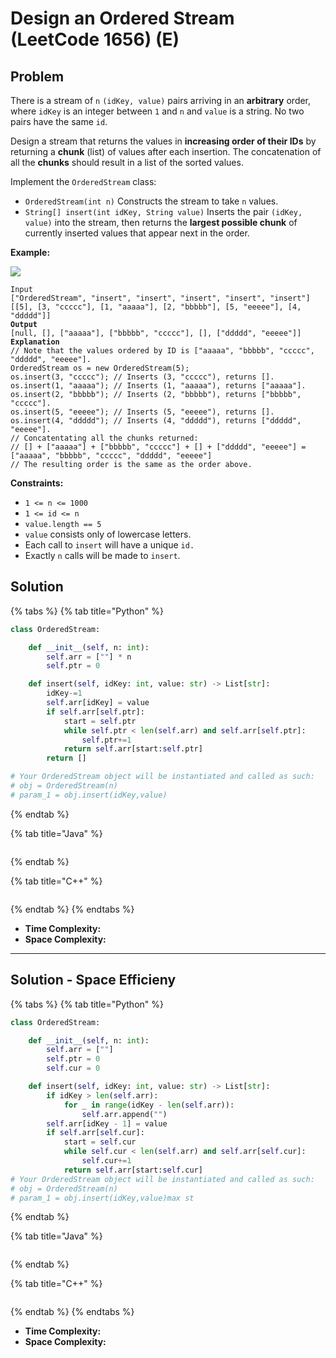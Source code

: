 # Design an Ordered Stream (LeetCode 1656) (E)

## Problem

There is a stream of `n` `(idKey, value)` pairs arriving in an **arbitrary** order, where `idKey` is an integer between `1` and `n` and `value` is a string. No two pairs have the same `id`.

Design a stream that returns the values in **increasing order of their IDs** by returning a **chunk** (list) of values after each insertion. The concatenation of all the **chunks** should result in a list of the sorted values.

Implement the `OrderedStream` class:

* `OrderedStream(int n)` Constructs the stream to take `n` values.
* `String[] insert(int idKey, String value)` Inserts the pair `(idKey, value)` into the stream, then returns the **largest possible chunk** of currently inserted values that appear next in the order.

&#x20;

**Example:**

![](https://assets.leetcode.com/uploads/2020/11/10/q1.gif)

<pre><code>Input
["OrderedStream", "insert", "insert", "insert", "insert", "insert"]
[[5], [3, "ccccc"], [1, "aaaaa"], [2, "bbbbb"], [5, "eeeee"], [4, "ddddd"]]
<strong>Output
</strong>[null, [], ["aaaaa"], ["bbbbb", "ccccc"], [], ["ddddd", "eeeee"]]
<strong>Explanation
</strong>// Note that the values ordered by ID is ["aaaaa", "bbbbb", "ccccc", "ddddd", "eeeee"].
OrderedStream os = new OrderedStream(5);
os.insert(3, "ccccc"); // Inserts (3, "ccccc"), returns [].
os.insert(1, "aaaaa"); // Inserts (1, "aaaaa"), returns ["aaaaa"].
os.insert(2, "bbbbb"); // Inserts (2, "bbbbb"), returns ["bbbbb", "ccccc"].
os.insert(5, "eeeee"); // Inserts (5, "eeeee"), returns [].
os.insert(4, "ddddd"); // Inserts (4, "ddddd"), returns ["ddddd", "eeeee"].
// Concatentating all the chunks returned:
// [] + ["aaaaa"] + ["bbbbb", "ccccc"] + [] + ["ddddd", "eeeee"] = ["aaaaa", "bbbbb", "ccccc", "ddddd", "eeeee"]
// The resulting order is the same as the order above.</code></pre>

&#x20;

**Constraints:**

* `1 <= n <= 1000`
* `1 <= id <= n`
* `value.length == 5`
* `value` consists only of lowercase letters.
* Each call to `insert` will have a unique `id.`
* Exactly `n` calls will be made to `insert`.



## Solution&#x20;

{% tabs %}
{% tab title="Python" %}
```python
class OrderedStream:

    def __init__(self, n: int):
        self.arr = [""] * n
        self.ptr = 0

    def insert(self, idKey: int, value: str) -> List[str]:
        idKey-=1
        self.arr[idKey] = value
        if self.arr[self.ptr]:
            start = self.ptr
            while self.ptr < len(self.arr) and self.arr[self.ptr]:
                self.ptr+=1
            return self.arr[start:self.ptr]
        return []

# Your OrderedStream object will be instantiated and called as such:
# obj = OrderedStream(n)
# param_1 = obj.insert(idKey,value)
```
{% endtab %}

{% tab title="Java" %}
```java
```
{% endtab %}

{% tab title="C++" %}
```cpp
```
{% endtab %}
{% endtabs %}

* **Time Complexity:**
* **Space Complexity:**

****

## Solution - Space Efficieny

{% tabs %}
{% tab title="Python" %}
```python
class OrderedStream:

    def __init__(self, n: int):
        self.arr = [""]
        self.ptr = 0
        self.cur = 0

    def insert(self, idKey: int, value: str) -> List[str]:
        if idKey > len(self.arr):
            for _ in range(idKey - len(self.arr)):
                self.arr.append("")
        self.arr[idKey - 1] = value
        if self.arr[self.cur]:
            start = self.cur
            while self.cur < len(self.arr) and self.arr[self.cur]:
                self.cur+=1
            return self.arr[start:self.cur]
# Your OrderedStream object will be instantiated and called as such:
# obj = OrderedStream(n)
# param_1 = obj.insert(idKey,value)max st
```
{% endtab %}

{% tab title="Java" %}
```java
```
{% endtab %}

{% tab title="C++" %}
```cpp
```
{% endtab %}
{% endtabs %}

* **Time Complexity:**
* **Space Complexity:**
